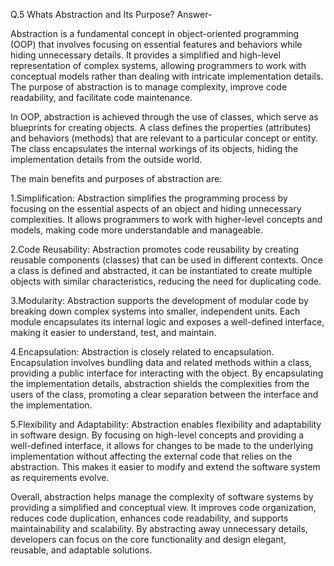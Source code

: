 Q.5 Whats Abstraction and Its Purpose?
Answer-

Abstraction is a fundamental concept in object-oriented programming (OOP) that involves focusing on essential features and behaviors while hiding unnecessary details. It provides a simplified and high-level representation of complex systems, allowing programmers to work with conceptual models rather than dealing with intricate implementation details. The purpose of abstraction is to manage complexity, improve code readability, and facilitate code maintenance.

In OOP, abstraction is achieved through the use of classes, which serve as blueprints for creating objects. A class defines the properties (attributes) and behaviors (methods) that are relevant to a particular concept or entity. The class encapsulates the internal workings of its objects, hiding the implementation details from the outside world.

The main benefits and purposes of abstraction are:

1.Simplification: Abstraction simplifies the programming process by focusing on the essential aspects of an object and hiding unnecessary complexities. It allows programmers to work with higher-level concepts and models, making code more understandable and manageable.

2.Code Reusability: Abstraction promotes code reusability by creating reusable components (classes) that can be used in different contexts. Once a class is defined and abstracted, it can be instantiated to create multiple objects with similar characteristics, reducing the need for duplicating code.

3.Modularity: Abstraction supports the development of modular code by breaking down complex systems into smaller, independent units. Each module encapsulates its internal logic and exposes a well-defined interface, making it easier to understand, test, and maintain.

4.Encapsulation: Abstraction is closely related to encapsulation. Encapsulation involves bundling data and related methods within a class, providing a public interface for interacting with the object. By encapsulating the implementation details, abstraction shields the complexities from the users of the class, promoting a clear separation between the interface and the implementation.

5.Flexibility and Adaptability: Abstraction enables flexibility and adaptability in software design. By focusing on high-level concepts and providing a well-defined interface, it allows for changes to be made to the underlying implementation without affecting the external code that relies on the abstraction. This makes it easier to modify and extend the software system as requirements evolve.

Overall, abstraction helps manage the complexity of software systems by providing a simplified and conceptual view. It improves code organization, reduces code duplication, enhances code readability, and supports maintainability and scalability. By abstracting away unnecessary details, developers can focus on the core functionality and design elegant, reusable, and adaptable solutions.